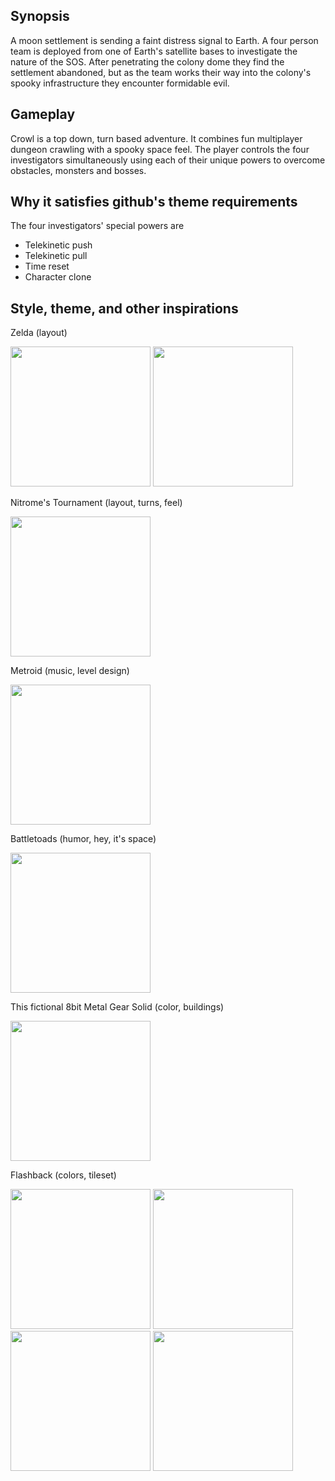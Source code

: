 Synopsis
--------
A moon settlement is sending a faint distress signal to Earth. A four person team is deployed from one of Earth's satellite bases to investigate the nature of the SOS. After penetrating the colony dome they find the settlement abandoned, but as the team works their way into the colony's spooky infrastructure they encounter formidable evil.

Gameplay
--------
Crowl is a top down, turn based adventure. It combines fun multiplayer dungeon crawling with a spooky space feel.
The player controls the four investigators simultaneously using each of their unique powers to overcome obstacles, monsters and bosses. 

Why it satisfies github's theme requirements
--------------------------------------------
The four investigators' special powers are

* Telekinetic push
* Telekinetic pull
* Time reset
* Character clone

Style, theme, and other inspirations
--------------------------------
Zelda (layout)  

<img src="http://www.nerdlets.org/wp-content/uploads/2008/07/zelda.png" width="224" />

<img src="http://boothammer.com/wordpress/wp-content/uploads/2012/06/lttp-image-4.jpg" width="224" />

Nitrome's Tournament (layout, turns, feel) 

<a href="http://www.nitrome.com/games/turnament/"><img src="http://i3.ytimg.com/vi/rAOZUV8S0jk/mqdefault.jpg" width="224" /></a>

Metroid (music, level design) 

<img src="http://www.mobygames.com/images/shots/l/312628-metroid-nes-screenshot-the-battle-against-the-mother-brain.png" width="224" />

Battletoads (humor, hey, it's space)  

<img src="http://www.chronicgames.net/images/games/nes/battletoads-screenshot-008.png" width="224" />

This fictional 8bit Metal Gear Solid (color, buildings) 

<img src="http://static02.mediaite.com/geekosystem/uploads/2010/08/mgs4.png" width="224" />

Flashback (colors, tileset)

<img src="http://www.atariage.com/Jaguar/screenshots/s_Flashback_7.jpg" width="224" /> 

<img src="http://www.mobygames.com/images/shots/l/117899-flashback-the-quest-for-identity-snes-screenshot-hmm-how-can.gif" width="224" /> 

<img src="http://www.emuparadise.me/Sega%20Genesis/Snaps/Flashback%20(J).png" width="224" /> 

<img src="http://www.mobygames.com/images/shots/l/363485-flashback-the-quest-for-identity-3do-screenshot-saving-your.png" width="224" /> 

